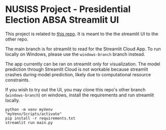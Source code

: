 # NUSISS Project - Presidential Election ABSA Streamlit UI

This project is related to [this repo](https://github.com/destonedbob/nusiss-project-presidential-absa-system/tree/main). It is meant to the the streamlit UI to the other repo.

The main branch is for streamlit to read for the Streamlit Cloud App. To run locally on Windows, please use the `windows-branch` branch instead.

The app currently can be ran on streamlit only for visualization. The model prediction through Streamlit Cloud is not workable because streamlit crashes during model prediction, likely due to computational resource constraints.

If you wish to try out the UI, you may clone this repo's other branch (`windows-branch`) on windows, install the requirements and run streamlit locally.

```
python -m venv myVenv
"myVenv/Scripts/activate"
pip install -r requirements.txt
streamlit run main.py
```
